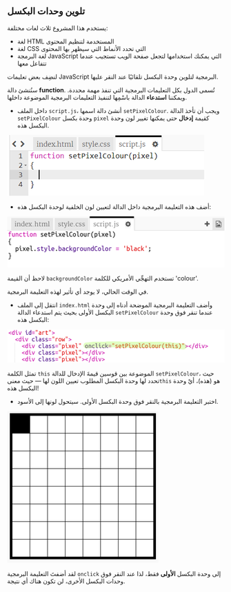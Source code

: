 ## تلوين وحدات البكسل

يستخدم هذا المشروع ثلاث لغات مختلفة:
- لغة HTML المستخدمة لتنظيم المحتوى
- لغة CSS التي تحدد الأنماط التي سيظهر بها المحتوى
- لغة البرمجة JavaScript التي يمكنك استخدامها لتجعل صفحة الويب تستجيب عندما تتفاعل معها

لنضِف بعض تعليمات JavaScript البرمجية لتلوين وحدة البكسل تلقائيًا عند النقر عليها.

سنُنشئ دالة **function**. تُسمى الدول بكل التعليمات البرمجية التي تنفذ مهمة محددة. ويمكننا **استدعاء** الدالة باسْمِها لتنفيذ التعليمات البرمجية الموضوعة داخلها.

+ داخل الملف `script.js`، أنشئ دالة اسمها `setPixelColour`. ويجب أن تأخذ الدالة `setPixelColour` وحدة بكسل `pixel` كقيمة **إدخال** حتى يمكنها تغيير لون وحدة البكسل هذه.

![Create function](images/create-function.png)

+ أضف هذه التعليمة البرمجية داخل الدالة لتعيين لون الخلفية لوحدة البكسل هذه:

![screenshot](images/pixel-art-set-pixel-colour.png)

لاحظ أن القيمة `backgroundColor` تستخدم التهجِّي الأمريكي للكلمة 'colour'.

في الوقت الحالي، لا يوجد أي تأثير لهذه التعليمة البرمجية.

+ انتقل إلى الملف `index.html` وأضف التعليمة البرمجية الموضحة أدناه إلى وحدة البكسل الأولى بحيث يتم استدعاء الدالة `setPixelColour` عندما تنقر فوق وحدة البكسل هذه:

![screenshot](images/pixel-art-onclick.png)

تمثل الكلمة `this` الموضوعة بين قوسين قيمةَ الإدخال للدالة `setPixelColour`، حيث تحدد لها وحدة البكسل المطلوب تعيين اللون لها — حيث معنى`this` هو (هذه)، أيْ وحدة البكسل هذه!

+ اختبر التعليمة البرمجية بالنقر فوق وحدة البكسل الأولى. سيتحول لونها إلى الأسود.

![screenshot](images/pixel-art-black.png)

لقد أضفتَ التعليمة البرمجية `onclick` إلى وحدة البكسل **الأولى** فقط، لذا عند النقر فوق وحدات البكسل الأخرى، لن تكون هناك أي نتيجة.
